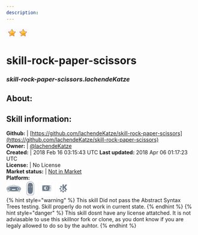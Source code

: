 ```yaml
---
description: 
---
```


![](../.gitbook/assets/star.png)![](../.gitbook/assets/star.png)  
# skill-rock-paper-scissors  
### _skill-rock-paper-scissors.lachendeKatze_  
## About:  


## Skill information:  
**Github:** | [https://github.com/lachendeKatze/skill-rock-paper-scissors](https://github.com/lachendeKatze/skill-rock-paper-scissors)  
**Owner:** | [@lachendeKatze](https://github.com/lachendeKatze)  
**Created:** | 2018 Feb 16 03:15:43 UTC  **Last updated:** 2018 Apr 06 01:17:23 UTC  
**License:** | No License  
**Market status:** | [Not in Market](https://market.mycroft.ai/skill/)  
**Platform:**  
 ![Mark I](../.gitbook/assets/mark-1-icon.png)  ![Mark II](../.gitbook/assets/mark-2-icon.png)  ![Picroft](../.gitbook/assets/picroft-icon.png)  ![plasmoid](../.gitbook/assets/kde.png)   
{% hint style="warning" %}
This skill Did not pass the Abstract Syntax Trees testing. Skill properly do not work in current state.
{% endhint %}
{% hint style="danger" %}
This skill dosnt have any license attatched. It is not adviasable to use this skillnor fork or clone, as you dont know if you are legaly allowed to do so by the auhtor.
{% endhint %}

